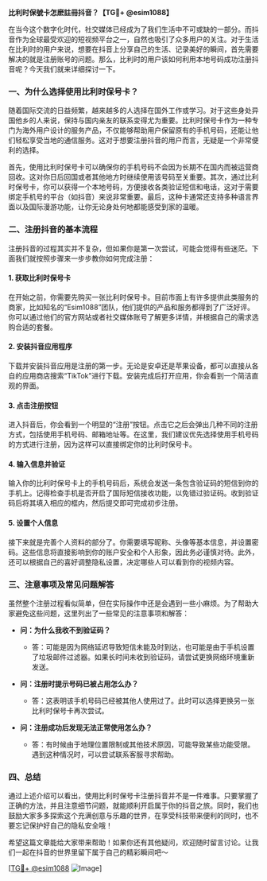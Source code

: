 **比利时保號卡怎麽註冊抖音？【TG💪+ @esim1088】**

在当今这个数字化时代，社交媒体已经成为了我们生活中不可或缺的一部分。而抖音作为全球最受欢迎的短视频平台之一，自然也吸引了众多用户的关注。对于生活在比利时的用户来说，想要在抖音上分享自己的生活、记录美好的瞬间，首先需要解决的就是注册账号的问题。那么，比利时的用户该如何利用本地号码成功注册抖音呢？今天我们就来详细探讨一下。

### **一、为什么选择使用比利时保号卡？**

随着国际交流的日益频繁，越来越多的人选择在国外工作或学习。对于这些身处异国他乡的人来说，保持与国内亲友的联系变得尤为重要。比利时保号卡作为一种专门为海外用户设计的服务产品，不仅能够帮助用户保留原有的手机号码，还能让他们轻松享受当地的通信服务。这对于想要注册抖音的用户而言，无疑是一个非常便利的选择。

首先，使用比利时保号卡可以确保你的手机号码不会因为长期不在国内而被运营商回收。这对你日后回国或者其他地方时继续使用该号码至关重要。其次，通过比利时保号卡，你可以获得一个本地号码，方便接收各类验证短信和电话，这对于需要绑定手机号的平台（如抖音）来说非常重要。最后，这种卡通常还支持多种语言界面以及国际漫游功能，让你无论身处何地都能感受到家的温暖。

### **二、注册抖音的基本流程**

注册抖音的过程其实并不复杂，但如果你是第一次尝试，可能会觉得有些迷茫。下面我们就按照步骤来一步步教你如何完成注册：

#### **1. 获取比利时保号卡**
在开始之前，你需要先购买一张比利时保号卡。目前市面上有许多提供此类服务的商家，比如知名的“Esim1088”团队，他们提供的产品和服务都得到了广泛好评。你可以通过他们的官方网站或者社交媒体账号了解更多详情，并根据自己的需求选购合适的套餐。

#### **2. 安装抖音应用程序**
下载并安装抖音应用是注册的第一步。无论是安卓还是苹果设备，都可以直接从各自的应用商店搜索“TikTok”进行下载。安装完成后打开应用，你会看到一个简洁直观的界面。

#### **3. 点击注册按钮**
进入抖音后，你会看到一个明显的“注册”按钮。点击它之后会弹出几种不同的注册方式，包括使用手机号码、邮箱地址等。在这里，我们建议优先选择使用手机号码的方式进行注册，因为这样可以直接绑定你的比利时保号卡。

#### **4. 输入信息并验证**
输入你的比利时保号卡上的手机号码后，系统会发送一条包含验证码的短信到你的手机上。记得检查手机是否开启了国际短信接收功能，以免错过验证码。收到验证码后将其填入相应的框内，然后提交即可完成初步注册。

#### **5. 设置个人信息**
接下来就是完善个人资料的部分了。你需要填写昵称、头像等基本信息，并设置密码。这些信息将直接影响到你的账户安全和个人形象，因此务必谨慎对待。此外，还可以根据自己的喜好调整隐私设置，决定哪些人可以看到你的视频内容。

### **三、注意事项及常见问题解答**

虽然整个注册过程看似简单，但在实际操作中还是会遇到一些小麻烦。为了帮助大家避免这些问题，这里列出了一些常见的注意事项和解答：

- **问：为什么我收不到验证码？**
  - 答：可能是因为网络延迟导致短信未能及时到达，也可能是由于手机设置了垃圾邮件过滤器。如果长时间未收到验证码，请尝试更换网络环境重新发送。

- **问：注册时提示号码已被占用怎么办？**
  - 答：这表明该手机号码已经被其他人使用过了。此时可以选择更换另一张比利时保号卡再次尝试。

- **问：注册成功后发现无法正常使用怎么办？**
  - 答：有时候由于地理位置限制或其他技术原因，可能导致某些功能受限。遇到这种情况时，可以尝试联系客服寻求帮助。

### **四、总结**

通过上述介绍可以看出，使用比利时保号卡注册抖音并不是一件难事。只要掌握了正确的方法，并且注意细节问题，就能顺利开启属于你的抖音之旅。同时，我们也鼓励大家多多探索这个充满创意与乐趣的世界，在享受科技带来便利的同时，也不要忘记保护好自己的隐私安全哦！

希望这篇文章能给大家带来帮助！如果你还有其他疑问，欢迎随时留言讨论。让我们一起在抖音的世界里留下属于自己的精彩瞬间吧～

[[TG💪+ @esim1088](https://t.me/s/esim1088) ![Image](https://i.postimg.cc/4NQfJmqS/Snipaste-2025-05-13-00-14-12.png)]